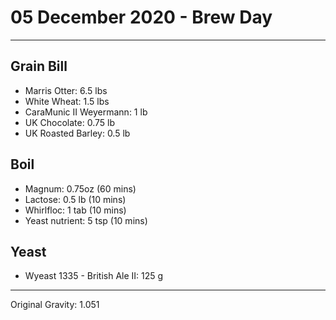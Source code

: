 # 05 December 2020 - Brew Day

---

## Grain Bill
- Marris Otter: 6.5 lbs
- White Wheat: 1.5 lbs
- CaraMunic II Weyermann: 1 lb
- UK Chocolate: 0.75 lb
- UK Roasted Barley: 0.5 lb

## Boil
- Magnum: 0.75oz (60 mins)
- Lactose: 0.5 lb (10 mins)
- Whirlfloc: 1 tab (10 mins)
- Yeast nutrient: 5 tsp (10 mins)

## Yeast
- Wyeast 1335 - British Ale II: 125 g

---

Original Gravity: 1.051